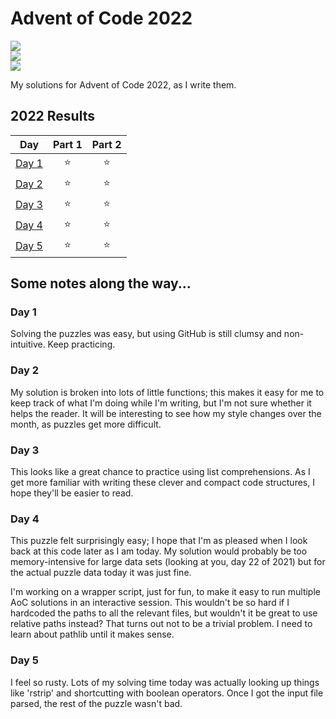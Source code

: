 # Advent of Code 2022

![](https://img.shields.io/badge/day%20📅-5-blue)	
![](https://img.shields.io/badge/stars%20⭐-10-yellow)	
![](https://img.shields.io/badge/days%20completed-5-red)	

My solutions for Advent of Code 2022, as I write them.

<!--- advent_readme_stars table --->
## 2022 Results

| Day | Part 1 | Part 2 |
| :---: | :---: | :---: |
| [Day 1](https://adventofcode.com/2022/day/1) | ⭐ | ⭐ |
| [Day 2](https://adventofcode.com/2022/day/2) | ⭐ | ⭐ |
| [Day 3](https://adventofcode.com/2022/day/3) | ⭐ | ⭐ |
| [Day 4](https://adventofcode.com/2022/day/4) | ⭐ | ⭐ |
| [Day 5](https://adventofcode.com/2022/day/5) | ⭐ | ⭐ |
<!--- advent_readme_stars table --->

## Some notes along the way...

### Day 1

Solving the puzzles was easy, but using GitHub is still clumsy and non-intuitive. Keep practicing.

### Day 2

My solution is broken into lots of little functions; this makes it easy for me to keep track of what I'm doing while I'm
writing, but I'm not sure whether it helps the reader. It will be interesting to see how my style changes over the
month, as puzzles get more difficult.

### Day 3

This looks like a great chance to practice using list comprehensions. As I get more familiar with writing these clever
and compact code structures, I hope they'll be easier to read.

### Day 4

This puzzle felt surprisingly easy; I hope that I'm as pleased when I look back at this code later as I am today. My
solution would probably be too memory-intensive for large data sets (looking at you, day 22 of 2021) but for the actual
puzzle data today it was just fine.

I'm working on a wrapper script, just for fun, to make it easy to run multiple AoC solutions in an interactive session.
This wouldn't be so hard if I hardcoded the paths to all the relevant files, but wouldn't it be great to use relative
paths instead? That turns out not to be a trivial problem. I need to learn about pathlib until it makes sense.

### Day 5

I feel so rusty. Lots of my solving time today was actually looking up things like 'rstrip' and shortcutting with
boolean operators. Once I got the input file parsed, the rest of the puzzle wasn't bad.
 
